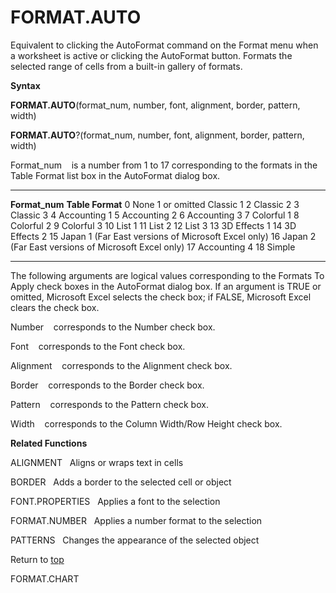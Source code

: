 FORMAT.AUTO
===========

Equivalent to clicking the AutoFormat command on the Format menu when a
worksheet is active or clicking the AutoFormat button. Formats the
selected range of cells from a built-in gallery of formats.

**Syntax**

**FORMAT.AUTO**(format\_num, number, font, alignment, border, pattern,
width)

**FORMAT.AUTO**?(format\_num, number, font, alignment, border, pattern,
width)

Format\_num    is a number from 1 to 17 corresponding to the formats in
the Table Format list box in the AutoFormat dialog box.

  ----------------- -----------------------------------------------------
  **Format\_num**   **Table Format**
  0                 None
  1 or omitted      Classic 1
  2                 Classic 2
  3                 Classic 3
  4                 Accounting 1
  5                 Accounting 2
  6                 Accounting 3
  7                 Colorful 1
  8                 Colorful 2
  9                 Colorful 3
  10                List 1
  11                List 2
  12                List 3
  13                3D Effects 1
  14                3D Effects 2
  15                Japan 1 (Far East versions of Microsoft Excel only)
  16                Japan 2 (Far East versions of Microsoft Excel only)
  17                Accounting 4
  18                Simple
  ----------------- -----------------------------------------------------

The following arguments are logical values corresponding to the Formats
To Apply check boxes in the AutoFormat dialog box. If an argument is
TRUE or omitted, Microsoft Excel selects the check box; if FALSE,
Microsoft Excel clears the check box.

Number    corresponds to the Number check box.

Font    corresponds to the Font check box.

Alignment    corresponds to the Alignment check box.

Border    corresponds to the Border check box.

Pattern    corresponds to the Pattern check box.

Width    corresponds to the Column Width/Row Height check box.

**Related Functions**

ALIGNMENT   Aligns or wraps text in cells

BORDER   Adds a border to the selected cell or object

FONT.PROPERTIES   Applies a font to the selection

FORMAT.NUMBER   Applies a number format to the selection

PATTERNS   Changes the appearance of the selected object

Return to [top](#E)

FORMAT.CHART
